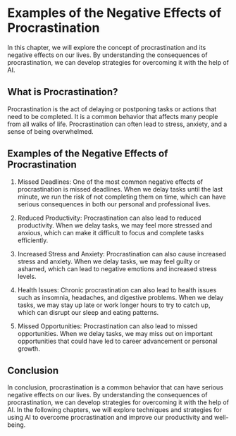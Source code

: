 Examples of the Negative Effects of Procrastination
=============================================================================================

In this chapter, we will explore the concept of procrastination and its negative effects on our lives. By understanding the consequences of procrastination, we can develop strategies for overcoming it with the help of AI.

What is Procrastination?
------------------------

Procrastination is the act of delaying or postponing tasks or actions that need to be completed. It is a common behavior that affects many people from all walks of life. Procrastination can often lead to stress, anxiety, and a sense of being overwhelmed.

Examples of the Negative Effects of Procrastination
---------------------------------------------------

1. Missed Deadlines: One of the most common negative effects of procrastination is missed deadlines. When we delay tasks until the last minute, we run the risk of not completing them on time, which can have serious consequences in both our personal and professional lives.

2. Reduced Productivity: Procrastination can also lead to reduced productivity. When we delay tasks, we may feel more stressed and anxious, which can make it difficult to focus and complete tasks efficiently.

3. Increased Stress and Anxiety: Procrastination can also cause increased stress and anxiety. When we delay tasks, we may feel guilty or ashamed, which can lead to negative emotions and increased stress levels.

4. Health Issues: Chronic procrastination can also lead to health issues such as insomnia, headaches, and digestive problems. When we delay tasks, we may stay up late or work longer hours to try to catch up, which can disrupt our sleep and eating patterns.

5. Missed Opportunities: Procrastination can also lead to missed opportunities. When we delay tasks, we may miss out on important opportunities that could have led to career advancement or personal growth.

Conclusion
----------

In conclusion, procrastination is a common behavior that can have serious negative effects on our lives. By understanding the consequences of procrastination, we can develop strategies for overcoming it with the help of AI. In the following chapters, we will explore techniques and strategies for using AI to overcome procrastination and improve our productivity and well-being.
